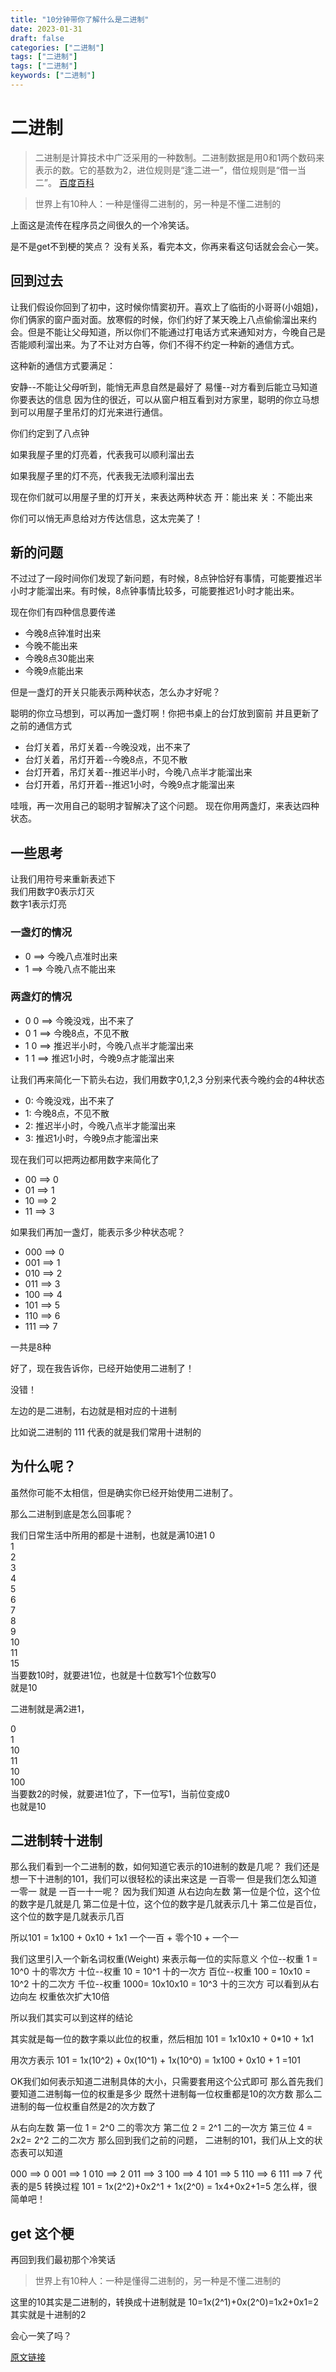 ```yaml
---
title: "10分钟带你了解什么是二进制"
date: 2023-01-31
draft: false
categories: ["二进制"]
tags: ["二进制"]
tags: ["二进制"]
keywords: ["二进制"]
---
```


# 二进制

> 二进制是计算技术中广泛采用的一种数制。二进制数据是用0和1两个数码来表示的数。它的基数为2，进位规则是“逢二进一”，借位规则是“借一当二”。
> [百度百科](https://baike.baidu.com/item/%E4%BA%8C%E8%BF%9B%E5%88%B6%E6%95%B0/108101?fr=aladdin)


> 世界上有10种人：一种是懂得二进制的，另一种是不懂二进制的

上面这是流传在程序员之间很久的一个冷笑话。

是不是get不到梗的笑点？
没有关系，看完本文，你再来看这句话就会会心一笑。


## 回到过去
让我们假设你回到了初中，这时候你情窦初开。喜欢上了临街的小哥哥(小姐姐)，你们俩家的窗户面对面。放寒假的时候，你们约好了某天晚上八点偷偷溜出来约会。但是不能让父母知道，所以你们不能通过打电话方式来通知对方，今晚自己是否能顺利溜出来。为了不让对方白等，你们不得不约定一种新的通信方式。

这种新的通信方式要满足：

安静--不能让父母听到，能悄无声息自然是最好了
易懂--对方看到后能立马知道你要表达的信息
因为住的很近，可以从窗户相互看到对方家里，聪明的你立马想到可以用屋子里吊灯的灯光来进行通信。

你们约定到了八点钟

如果我屋子里的灯亮着，代表我可以顺利溜出去

如果我屋子里的灯不亮，代表我无法顺利溜出去

现在你们就可以用屋子里的灯开关，来表达两种状态
开：能出来
关：不能出来

你们可以悄无声息给对方传达信息，这太完美了！



## 新的问题
不过过了一段时间你们发现了新问题，有时候，8点钟恰好有事情，可能要推迟半小时才能溜出来。有时候，8点钟事情比较多，可能要推迟1小时才能出来。

现在你们有四种信息要传递

* 今晚8点钟准时出来
* 今晚不能出来
* 今晚8点30能出来
* 今晚9点能出来
  
但是一盏灯的开关只能表示两种状态，怎么办才好呢？

聪明的你立马想到，可以再加一盏灯啊！你把书桌上的台灯放到窗前
并且更新了之前的通信方式

* 台灯关着，吊灯关着--今晚没戏，出不来了
* 台灯关着，吊灯开着--今晚8点，不见不散
* 台灯开着，吊灯关着--推迟半小时，今晚八点半才能溜出来
* 台灯开着，吊灯开着--推迟1小时，今晚9点才能溜出来


哇哦，再一次用自己的聪明才智解决了这个问题。
现在你用两盏灯，来表达四种状态。


## 一些思考
让我们用符号来重新表述下  
我们用数字0表示灯灭  
数字1表示灯亮  

### 一盏灯的情况

* 0 ==> 今晚八点准时出来
* 1 ==> 今晚八点不能出来

### 两盏灯的情况

* 0 0 ==> 今晚没戏，出不来了  
* 0 1 ==> 今晚8点，不见不散  
* 1 0 ==> 推迟半小时，今晚八点半才能溜出来  
* 1 1 ==> 推迟1小时，今晚9点才能溜出来  

让我们再来简化一下箭头右边，我们用数字0,1,2,3 分别来代表今晚约会的4种状态

* 0: 今晚没戏，出不来了  
* 1: 今晚8点，不见不散  
* 2: 推迟半小时，今晚八点半才能溜出来  
* 3: 推迟1小时，今晚9点才能溜出来  
  
现在我们可以把两边都用数字来简化了  

* 00 ==> 0  
* 01 ==> 1  
* 10 ==> 2  
* 11 ==> 3  

如果我们再加一盏灯，能表示多少种状态呢？
 * 000 ==> 0  
* 001 ==> 1  
* 010 ==> 2  
* 011 ==> 3  
* 100 ==> 4  
* 101 ==> 5  
* 110 ==> 6  
* 111 ==> 7
  
一共是8种

好了，现在我告诉你，已经开始使用二进制了！

没错！

左边的是二进制，右边就是相对应的十进制

比如说二进制的 111 代表的就是我们常用十进制的 


## 为什么呢？

虽然你可能不太相信，但是确实你已经开始使用二进制了。

那么二进制到底是怎么回事呢？

我们日常生活中所用的都是十进制，也就是满10进1
0  
1  
2  
3  
4  
5  
6  
7  
8  
9  
10  
11  
15  
当要数10时，就要进1位，也就是十位数写1个位数写0  
就是10

二进制就是满2进1，

0  
1  
10  
11  
10  
100  
当要数2的时候，就要进1位了，下一位写1，当前位变成0  
也就是10

## 二进制转十进制

那么我们看到一个二进制的数，如何知道它表示的10进制的数是几呢？
我们还是想一下十进制的101，我们可以很轻松的读出来这是 一百零一
但是我们怎么知道 一零一 就是 一百一十一呢？
因为我们知道
从右边向左数
第一位是个位，这个位的数字是几就是几
第二位是十位，这个位的数字是几就表示几十
第二位是百位，这个位的数字是几就表示几百


所以101 = 1x100 + 0x10 + 1x1
一个一百 + 零个10 + 一个一

我们这里引入一个新名词权重(Weight) 来表示每一位的实际意义
个位--权重 1 = 10^0 十的零次方
十位--权重 10 = 10^1 十的一次方
百位--权重 100 = 10x10 = 10^2 十的二次方
千位--权重 1000= 10x10x10 = 10^3 十的三次方
可以看到从右边向左 权重依次扩大10倍

所以我们其实可以到这样的结论

其实就是每一位的数字乘以此位的权重，然后相加
101 = 1x10x10 + 0*10 + 1x1

用次方表示
101 = 1x(10^2) + 0x(10^1) + 1x(10^0) = 1x100 + 0x10 + 1 =101

OK我们如何表示知道二进制具体的大小，只需要套用这个公式即可
那么首先我们要知道二进制每一位的权重是多少
既然十进制每一位权重都是10的次方数
那么二进制的每一位权重自然是2的次方数了

从右向左数
第一位 1 = 2^0 二的零次方
第二位 2 = 2^1 二的一次方
第三位 4 = 2x2= 2^2 二的二次方
那么回到我们之前的问题，
二进制的101，我们从上文的状态表可以知道

000 ==> 0
001 ==> 1
010 ==> 2
011 ==> 3
100 ==> 4
101 ==> 5
110 ==> 6
111 ==> 7
代表的是5
转换过程
101 = 1x(2^2)+0x2^1 + 1x(2^0) = 1x4+0x2+1=5
怎么样，很简单吧！

## get 这个梗
再回到我们最初那个冷笑话

> 世界上有10种人：一种是懂得二进制的，另一种是不懂二进制的
> 
这里的10其实是二进制的，转换成十进制就是 10=1x(2^1)+0x(2^0)=1x2+0x1=2
其实就是十进制的2

会心一笑了吗？

[原文链接](https://zhuanlan.zhihu.com/p/55405151)